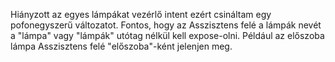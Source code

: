 Hiányzott az egyes lámpákat vezérlő intent ezért csináltam egy pofonegyszerű változatot. 
Fontos, hogy az Asszisztens felé a lámpák nevét a "lámpa" vagy "lámpák" utótag nélkül kell expose-olni. 
Például az előszoba lámpa Asszisztens felé "előszoba"-ként jelenjen meg. 



